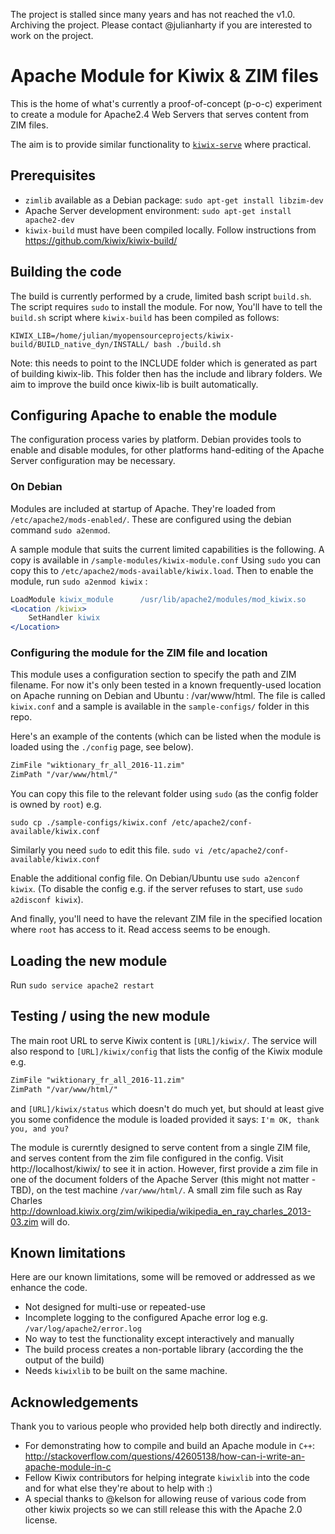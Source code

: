 The project is stalled since many years and has not reached the v1.0. Archiving the project. Please contact @julianharty if you are interested to work on the project.

# Apache Module for Kiwix & ZIM files
This is the home of what's currently a proof-of-concept (p-o-c) experiment to create a module for Apache2.4 Web Servers that serves content from ZIM files.

The aim is to provide similar functionality to [`kiwix-serve`](https://github.com/kiwix/kiwix-tools/tree/master/src/server "Kiwix Server source code") where practical. 
## Prerequisites
- `zimlib` available as a Debian package: `sudo apt-get install libzim-dev`
- Apache Server development environment: `sudo apt-get install apache2-dev`
- `kiwix-build` must have been compiled locally. Follow instructions from https://github.com/kiwix/kiwix-build/

## Building the code
The build is currently performed by a crude, limited bash script `build.sh`. The script requires `sudo` to install the module.
For now, You'll have to tell the `build.sh` script where `kiwix-build` has been compiled as follows:

`KIWIX_LIB=/home/julian/myopensourceprojects/kiwix-build/BUILD_native_dyn/INSTALL/ bash ./build.sh`

Note: this needs to point to the INCLUDE folder which is generated as part of building kiwix-lib. This folder then has the include and library folders. We aim to improve the build once kiwix-lib is built automatically.

## Configuring Apache to enable the module
The configuration process varies by platform. Debian provides tools to enable and disable modules, for other platforms hand-editing of the Apache Server configuration may be necessary.

### On Debian
Modules are included at startup of Apache. They're loaded from `/etc/apache2/mods-enabled/`. These are configured using the debian command `sudo a2enmod`. 

A sample module that suits the current limited capabilities is the following. A copy is available in `/sample-modules/kiwix-module.conf` Using `sudo` you can copy this to `/etc/apache2/mods-available/kiwix.load`. Then to enable the module, run `sudo a2enmod kiwix` :

```apache
LoadModule kiwix_module      /usr/lib/apache2/modules/mod_kiwix.so
<Location /kiwix>
    SetHandler kiwix
</Location>
```

### Configuring the module for the ZIM file and location
This module uses a configuration section to specify the path and ZIM filename. 
For now it's only been tested in a known frequently-used location on Apache running on Debian and Ubuntu : /var/www/html. 
The file is called `kiwix.conf` and a sample is available in the `sample-configs/` folder in this repo.

Here's an example of the contents (which can be listed when the module is loaded using the `./config` page, see below).

```apache
ZimFile "wiktionary_fr_all_2016-11.zim"
ZimPath "/var/www/html/"
```
You can copy this file to the relevant folder using `sudo` (as the config folder is owned by `root`) e.g.

`sudo cp ./sample-configs/kiwix.conf /etc/apache2/conf-available/kiwix.conf`

Similarly you need `sudo` to edit this file.
`sudo vi /etc/apache2/conf-available/kiwix.conf`

Enable the additional config file. On Debian/Ubuntu use `sudo a2enconf kiwix`. (To disable the config e.g. if the server refuses to start, use `sudo a2disconf kiwix`).

And finally, you'll need to have the relevant ZIM file in the specified location where `root` has access to it. Read access seems to be enough. 
 
## Loading the new module
Run `sudo service apache2 restart`

## Testing / using the new module
The main root URL to serve Kiwix content is `[URL]/kiwix/`. The service will also respond to `[URL]/kiwix/config` that lists the config of the Kiwix module e.g.

```apache
ZimFile "wiktionary_fr_all_2016-11.zim"
ZimPath "/var/www/html/"
```

and `[URL]/kiwix/status`
which doesn't do much yet, but should at least give you some confidence the module is loaded provided it says:
`I'm OK, thank you, and you?` 

The module is curerntly designed to serve content from a single ZIM file, and serves content from the zim file configured in the config. Visit http://localhost/kiwix/ to see it in action. However, first provide a zim file in one of the document folders of the Apache Server (this might not matter - TBD), on the test machine `/var/www/html/`. A small zim file such as Ray Charles http://download.kiwix.org/zim/wikipedia/wikipedia_en_ray_charles_2013-03.zim will do.

## Known limitations
Here are our known limitations, some will be removed or addressed as we enhance the code.

- Not designed for multi-use or repeated-use
- Incomplete logging to the configured Apache error log e.g. `/var/log/apache2/error.log`
- No way to test the functionality except interactively and manually
- The build process creates a non-portable library (according the the output of the build)
- Needs `kiwixlib` to be built on the same machine.

## Acknowledgements
Thank you to various people who provided help both directly and indirectly.
- For demonstrating how to compile and build an Apache module in `C++`: http://stackoverflow.com/questions/42605138/how-can-i-write-an-apache-module-in-c
- Fellow Kiwix contributors for helping integrate `kiwixlib` into the code and for what else they're about to help with :)
- A special thanks to @kelson for allowing reuse of various code from other kiwix projects so we can still release this with the Apache 2.0 license.
